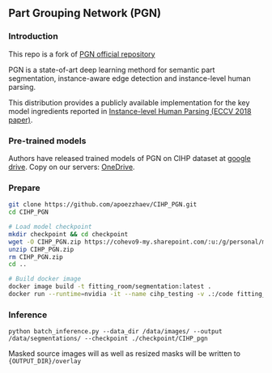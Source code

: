 ## Part Grouping Network (PGN)

### Introduction

This repo is a fork of [PGN official repository](https://github.com/Engineering-Course/CIHP_PGN.git)

PGN is a state-of-art deep learning methord for semantic part segmentation, instance-aware edge detection and instance-level human parsing.

This distribution provides a publicly available implementation for the key model ingredients reported in [Instance-level Human Parsing (ECCV 2018 paper)](http://openaccess.thecvf.com/content_ECCV_2018/papers/Ke_Gong_Instance-level_Human_Parsing_ECCV_2018_paper.pdf).

### Pre-trained models

Authors have released trained models of PGN on CIHP dataset at [google drive](https://drive.google.com/open?id=1Mqpse5Gen4V4403wFEpv3w3JAsWw2uhk).
Copy on our servers: [OneDrive](https://cohevo9-my.sharepoint.com/:u:/g/personal/m68714_vip365s_com/EazRtwf3IvlPiDaIEB5LMi8BW0LYXGbvZxQFIzW0gtlKkw?e=owYnzN).

### Prepare
```bash
git clone https://github.com/apoezzhaev/CIHP_PGN.git
cd CIHP_PGN

# Load model checkpoint
mkdir checkpoint && cd checkpoint
wget -O CIHP_PGN.zip https://cohevo9-my.sharepoint.com/:u:/g/personal/m68714_vip365s_com/EazRtwf3IvlPiDaIEB5LMi8BW0LYXGbvZxQFIzW0gtlKkw?donwload=1
unzip CIHP_PGN.zip
rm CIHP_PGN.zip
cd ..

# Build docker image
docker image build -t fitting_room/segmentation:latest .
docker run --runtime=nvidia -it --name cihp_testing -v .:/code fitting_room/segmentation:test /bin/bash
```

### Inference
```
python batch_inference.py --data_dir /data/images/ --output /data/segmentations/ --checkpoint ./checkpoint/CIHP_pgn
```
Masked source images will as well as resized masks will be written to `{OUTPUT_DIR}/overlay` 


